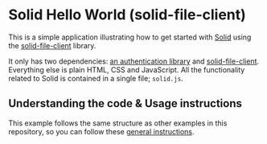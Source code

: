 # Solid Hello World (solid-file-client)

This is a simple application illustrating how to get started with [Solid](https://solidproject.org/) using the [solid-file-client](https://github.com/jeff-zucker/solid-file-client) library.

It only has two dependencies: [an authentication library](https://github.com/inrupt/solid-client-authn-js) and [solid-file-client](https://github.com/jeff-zucker/solid-file-client). Everything else is plain HTML, CSS and JavaScript. All the functionality related to Solid is contained in a single file; `solid.js`.

## Understanding the code & Usage instructions

This example follows the same structure as other examples in this repository, so you can follow these [general instructions](../).
